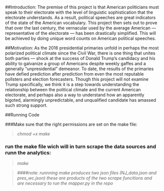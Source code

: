 

##Introduction:
The premise of this project is that American politicians must speak to their electorate with the level of linguistic sophistication that the electorate understands. As a result, political speeches are great indicators of the state of the American vocabulary. This project then sets out to prove that over the last century, the vernacular used by the average American — representative of the electorate — has been drastically simplified. This will be achieved by doing unique word counts on American political speeches.


##Motivation:
As the 2016 presidential primaries unfold in perhaps the most polarized political climate since the Civil War, there is one thing that unites both parties — shock at the success of Donald Trump’s candidacy and his ability to galvanize a group of Americans despite weekly gaffes and a generally “unpresidential” demeanor.
To date, the results of the primaries have defied prediction after prediction from even the most reputable pollsters and election forecasters. Though this project will not examine Trump specifically, we think it is a step towards understanding the relationship between the political climate and the current American electorate, and perhaps also a way to understand how an apparently bigoted, alarmingly unpredictable, and unqualified candidate has amassed such strong support.


##Running Code

###Make sure that the right permissions are set on the make file:

>*chmod +x make*

### run the make file wich will in turn scrape the data sources and runn the analytics:


>*make*


>####note: *runnning make produces two  json files (NJ_data.json and pres_wc.json) these are products of the two scrape funcitions and are necessary to run the mapper.py in the repo*	
